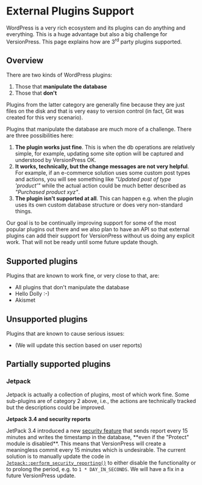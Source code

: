 # External Plugins Support

WordPress is a very rich ecosystem and its plugins can do anything and everything. This is a huge advantage but also a big challenge for VersionPress. This page explains how are 3<sup>rd</sup> party plugins supported.


## Overview

There are two kinds of WordPress plugins:

 1. Those that **manipulate the database**
 2. Those that **don't**

Plugins from the latter category are generally fine because they are just files on the disk and that is very easy to version control (in fact, Git was created for this very scenario).

Plugins that manipulate the database are much more of a challenge. There are three possibilities here:

 1. **The plugin works just fine**. This is when the db operations are relatively simple, for example, updating some site option will be captured and understood by VersionPress OK.
 2. **It works, technically, but the change messages are not very helpful**. For example, if an e-commerce solution uses some custom post types and actions, you will see something like *"Updated post of type 'product'"* while the actual action could be much better described as *"Purchased product xyz"*.
 3. **The plugin isn't supported at all**. This can happen e.g. when the plugin uses its own custom database structure or does very non-standard things.

Our goal is to be continually improving support for some of the most popular plugins out there and we also plan to have an API so that external plugins can add their support for VersionPress without us doing any explicit work. That will not be ready until some future update though.  


## Supported plugins

Plugins that are known to work fine, or very close to that, are:

 - All plugins that don't manipulate the database
 - Hello Dolly :-)
 - Akismet


## Unsupported plugins 

Plugins that are known to cause serious issues:

 - (We will update this section based on user reports)


## Partially supported plugins

### Jetpack

Jetpack is actually a collection of plugins, most of which work fine. Some sub-plugins are of category 2 above, i.e., the actions are technically tracked but the descriptions could be improved.

<div class="warning">
  <strong>Jetpack 3.4 and security reports</strong>
  <p>JetPack 3.4 introduced a new <a href="http://jetpack.me/2015/03/17/jetpack-3-4-protect-secure-and-simplify/">security feature</a> that sends report every 15 minutes and writes the timestamp in the database, **even if the "Protect" module is disabled**. This means that VersionPress will create a meaningless commit every 15 minutes which is undesirable. The current solution is to manually update the code in <code><a href="http://jetpack.wp-a2z.org/oik_api/jetpackperform_security_reporting/">Jetpack::perform_security_reporting()</a></code> to either disable the functionality or to prolong the period, e.g. to <code>1 * DAY_IN_SECONDS</code>. We will have a fix in a future VersionPress update.</p>
</div>


